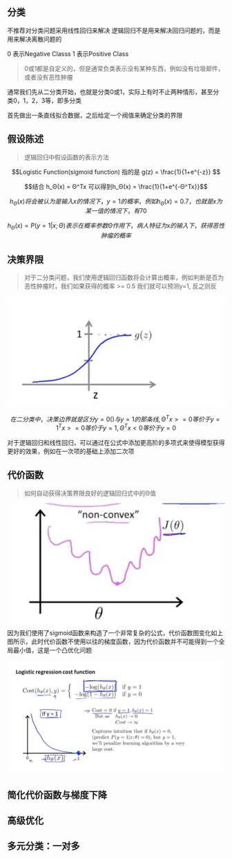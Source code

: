 
## 分类
不推荐对分类问题采用线性回归来解决
逻辑回归不是用来解决回归问题的，而是用来解决离散问题的

0 表示Negative Classs
1 表示Positive Class
> 0或1都是自定义的，但是通常负类表示没有某种东西，例如没有垃圾邮件，或者没有恶性肿瘤

通常我们先从二分类开始，也就是分类0或1，实际上有时不止两种情形，甚至分类0，1，2，3等，即多分类

首先做出一条直线拟合数据，之后给定一个阀值来确定分类的界限


## 假设陈述

> 逻辑回归中假设函数的表示方法

$$Logistic  Function(sigmoid function) 指的是 g(z) = \frac{1}{1+e^{-z}} $$

$$结合 h_Θ(x) = Θ^Tx 可以得到h_Θ(x) = \frac{1}{1+e^{-Θ^Tx}}$$

$$h_Θ(x) 将会被认为是输入x的情况下，y=1的概率，例如h_Θ(x)=0.7，也就是x为某一值的情况下，有70%可能是恶性肿瘤$$

$$h_Θ(x) = P(y=1 | x; Θ) 表示在概率参数Θ作用下， 病人特征为x的输入下，获得恶性肿瘤的概率$$

## 决策界限

> 对于二分类问题，我们使用逻辑回归函数将会计算出概率，例如判断是否为恶性肿瘤时，我们如果获得的概率 >= 0.5 我们就可以预测y=1, 反之则反

![sigmoid函数](./image/sigmoid函数.png)

$$在二分类中，决策边界就是区分y=0()与y=1的那条线,Θ^Tx >= 0等价于y=1^Tx >= 0等价于y=1,Θ^Tx < 0等价于y=0$$


对于逻辑回归和线性回归，可以通过在公式中添加更高阶的多项式来使得模型获得更好的效果，例如在一次项的基础上添加二次项

## 代价函数
> 如何自动获得决策界限良好的逻辑回归式中的Θ值

![代价函数图](./image/非凸函数.png)
因为我们使用了sigmoid函数来构造了一个非常复杂的公式，代价函数图变化如上图所示，此时代价函数不使用以往的梯度函数，因为代价函数并不可能得到一个全局最小值，这是一个凸优化问题

![逻辑回归代价函数](./image/逻辑回归代价函数.png)


## 简化代价函数与梯度下降


## 高级优化

## 多元分类：一对多

